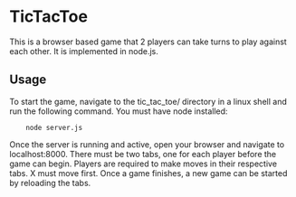 # TicTacToe

This is a browser based game that 2 players can take turns to play against each other. It is implemented in node.js.

## Usage

To start the game, navigate to the tic_tac_toe/ directory in a linux shell and run the following command. You must have node installed:

```
	node server.js
```

Once the server is running and active, open your browser and navigate to localhost:8000. There must be two tabs, one for each player before the game can begin. Players are required to make moves in their respective tabs. X must move first. Once a game finishes, a new game can be started by reloading the tabs.